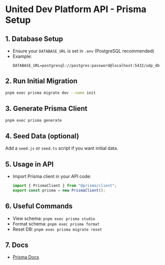 # United Dev Platform API - Prisma Setup

## 1. Database Setup

- Ensure your `DATABASE_URL` is set in `.env` (PostgreSQL recommended)
- Example:
  ```env
  DATABASE_URL=postgresql://postgres:password@localhost:5432/udp_db
  ```

## 2. Run Initial Migration

```bash
pnpm exec prisma migrate dev --name init
```

## 3. Generate Prisma Client

```bash
pnpm exec prisma generate
```

## 4. Seed Data (optional)

Add a `seed.js` or `seed.ts` script if you want initial data.

## 5. Usage in API

- Import Prisma client in your API code:
  ```js
  import { PrismaClient } from "@prisma/client";
  export const prisma = new PrismaClient();
  ```

## 6. Useful Commands

- View schema: `pnpm exec prisma studio`
- Format schema: `pnpm exec prisma format`
- Reset DB: `pnpm exec prisma migrate reset`

## 7. Docs

- [Prisma Docs](https://www.prisma.io/docs)
